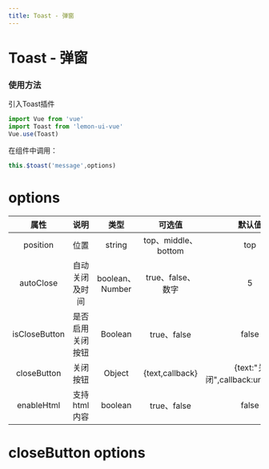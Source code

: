 ```yaml
---
title: Toast - 弹窗
---
```

# Toast - 弹窗

<ClientOnly>
<toast-demos></toast-demos>
<toast-close-demos></toast-close-demos>
<toast-custom-demos></toast-custom-demos>
</ClientOnly>

### 使用方法
引入Toast插件
```js
import Vue from 'vue'
import Toast from 'lemon-ui-vue'
Vue.use(Toast)
```
在组件中调用：
```js
this.$toast('message',options)
```

# options
|     属性      |       说明       |      类型       |       可选值        |              默认值              |
| :-----------: | :--------------: | :-------------: | :-----------------: | :------------------------------: |
|   position    |       位置       |     string      | top、middle、bottom |               top                |
|   autoClose   |  自动关闭及时间  | boolean、Number |  true、false、数字  |                5                 |
| isCloseButton | 是否启用关闭按钮 |     Boolean     |     true、false     |              false               |
|  closeButton  |     关闭按钮     |     Object      |   {text,callback}   | {text:"关闭",callback:undefined} |
|  enableHtml   |   支持html内容   |     boolean     |     true、false     |              false               |

# closeButton options
